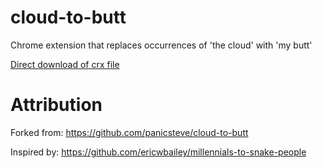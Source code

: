 cloud-to-butt
=============

Chrome extension that replaces occurrences of 'the cloud' with 'my butt'

[Direct download of crx file](https://github.com/panicsteve/cloud-to-butt/blob/master/CloudToButt.crx?raw=true)

Attribution
=============
Forked from: https://github.com/panicsteve/cloud-to-butt

Inspired by: https://github.com/ericwbailey/millennials-to-snake-people

